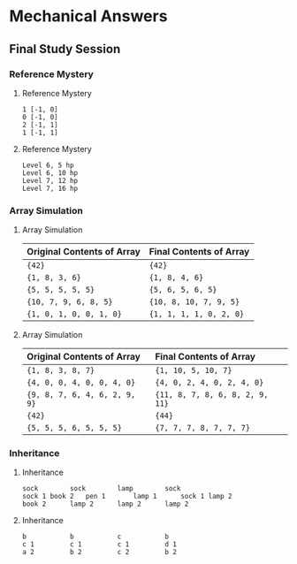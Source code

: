 # Mechanical Answers
## Final Study Session

### Reference Mystery
1. Reference Mystery

	```
	1 [-1, 0]
	0 [-1, 0]
	2 [-1, 1]
	1 [-1, 1]
	```

2. Reference Mystery

	```
	Level 6, 5 hp
	Level 6, 10 hp
	Level 7, 12 hp
	Level 7, 16 hp
	```

### Array Simulation
1. Array Simulation

	| Original Contents of Array | Final Contents of Array |
	| :--- | :--- |
	| `{42}` | `{42}` |
	| `{1, 8, 3, 6}` | `{1, 8, 4, 6}` |
	| `{5, 5, 5, 5, 5}` | `{5, 6, 5, 6, 5}` |
	| `{10, 7, 9, 6, 8, 5}` | `{10, 8, 10, 7, 9, 5}` |
	| `{1, 0, 1, 0, 0, 1, 0}` | `{1, 1, 1, 1, 0, 2, 0}` |

2. Array Simulation

	| Original Contents of Array | Final Contents of Array |
	| :--- | :--- |
	| `{1, 8, 3, 8, 7}` | `{1, 10, 5, 10, 7}` |
	| `{4, 0, 0, 4, 0, 0, 4, 0}` | `{4, 0, 2, 4, 0, 2, 4, 0}` |
	| `{9, 8, 7, 6, 4, 6, 2, 9, 9}` | `{11, 8, 7, 8, 6, 8, 2, 9, 11}` |
	| `{42}` | `{44}` |
	| `{5, 5, 5, 6, 5, 5, 5}` | `{7, 7, 7, 8, 7, 7, 7}` |

### Inheritance
1. Inheritance

	```
	sock		sock		lamp		sock
	sock 1 book 2	pen 1		lamp 1		sock 1 lamp 2
	book 2		lamp 2		lamp 2		lamp 2
	```

2. Inheritance 

	```
	b			b			c			b
	c 1			c 1			c 1			d 1
	a 2			b 2			c 2			b 2
	```

